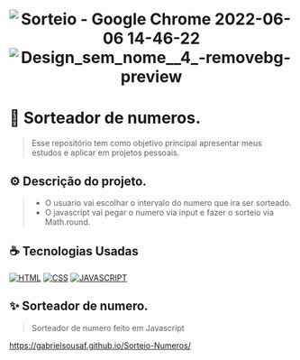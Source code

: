<h1 align="center" width:100%>

![Sorteio - Google Chrome 2022-06-06 14-46-22](https://user-images.githubusercontent.com/97768716/172216626-459a6fc9-6882-45b5-ad6c-116f49a941e1.gif)
![Design_sem_nome__4_-removebg-preview](https://user-images.githubusercontent.com/97768716/172218522-8be01509-1f91-4f0c-a432-fe80692a6095.png)



 # 📱 Sorteador de numeros.
> Esse repositório tem como objetivo principal apresentar meus estudos e aplicar em projetos pessoais.


## ⚙ Descrição do projeto.
> * O usuario vai escolhar o intervalo do numero que ira ser sorteado. <br>
> * O javascript vai pegar o numero via input e fazer o sorteio via Math.round.




## ☕ Tecnologias Usadas

[![HTML](https://img.shields.io/badge/html%20-%23323330.svg?&style=for-the-badge&logo=html&logoColor=black&color=FF8000)](#)
[![CSS](https://img.shields.io/badge/css%20-%23323330.svg?&style=for-the-badge&logo=css&logoColor=black&color=2E64FE)](#)
[![JAVASCRIPT](https://img.shields.io/badge/javascript%20-%23323330.svg?&style=for-the-badge&logo=css&logoColor=black&color=FFFF00)](#)

## ✨  Sorteador de numero.
> Sorteador de numero feito em Javascript

https://gabrielsousaf.github.io/Sorteio-Numeros/
